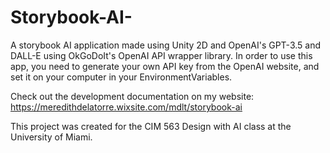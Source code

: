 # Storybook-AI-
A storybook AI application made using Unity 2D and OpenAI's GPT-3.5 and DALL-E using OkGoDoIt's OpenAI API wrapper library. 
In order to use this app, you need to generate your own API key from the OpenAI website, and set it on your computer in your EnvironmentVariables.

Check out the development documentation on my website: https://meredithdelatorre.wixsite.com/mdlt/storybook-ai

This project was created for the CIM 563 Design with AI class at the University of Miami. 
